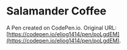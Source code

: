 # Salamander Coffee

A Pen created on CodePen.io. Original URL: [https://codepen.io/eliog1414/pen/poLgdEM](https://codepen.io/eliog1414/pen/poLgdEM).

